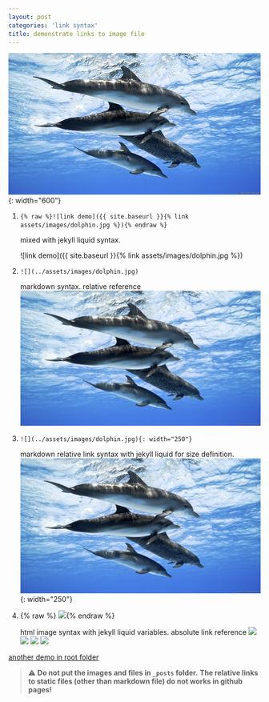 ```yaml
---
layout: post
categories: 'link syntax'
title: demonstrate links to image file
---
```


![](../assets/images/dolphin.jpg){: width="600"}

1. `{% raw %}![link demo]({{ site.baseurl }}{% link assets/images/dolphin.jpg %}){% endraw %}`

    mixed with jekyll liquid syntax. 

    ![link demo]({{ site.baseurl }}{% link assets/images/dolphin.jpg %})

1. `![](../assets/images/dolphin.jpg)`

    markdown syntax. relative reference
    ![](../assets/images/dolphin.jpg)

1. `![](../assets/images/dolphin.jpg){: width="250"}`

    markdown relative link syntax with jekyll liquid for size definition. 
    ![](../assets/images/dolphin.jpg){: width="250"}

1. {% raw %} <img src="{{ site.baseurl }}{% link assets/images/dolphin.jpg %}" width=225/>{% endraw %}

    html image syntax with jekyll liquid variables.
    absolute link reference
    <img src="{{ site.baseurl }}{% link assets/images/dolphin.jpg %}" width=225/>
    <img src="{{ site.baseurl }}{% link assets/images/dolphin.jpg %}" width=225/>
    <img src="{{ site.baseurl }}{% link assets/images/dolphin.jpg %}" width=225/>
    <img src="{{ site.baseurl }}{% link assets/images/dolphin.jpg %}" width=225/>

[another demo in root folder](../demonstrate-links-in-root-folder.md.md)


> ⚠️ **Do not put the images and files in `_posts` folder.**
> **The relative links to static files (other than markdown file) do not works in github pages!**